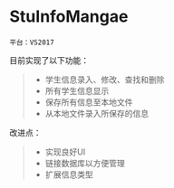# StuInfoMangae
    平台：VS2017
目前实现了以下功能：
>* 学生信息录入、修改、查找和删除
>* 所有学生信息显示
>* 保存所有信息至本地文件
>* 从本地文件录入所保存的信息

改进点：
>* 实现良好UI
>* 链接数据库以方便管理
>* 扩展信息类型
